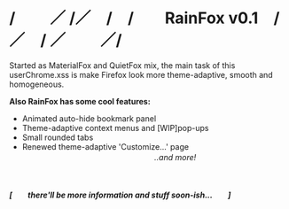 # / 　　／ /／　/　/　　RainFox v0.1　/／　/ ／ 　　／/
Started as MaterialFox and QuietFox mix, the main task of this userChrome.xss
is make Firefox look more theme-adaptive, smooth and homogeneous.

<b>Also RainFox has some cool features:</b>
- Animated auto-hide bookmark panel
- Theme-adaptive context menus and [WIP]pop-ups
- Small rounded tabs
- Renewed theme-adaptive 'Customize...' page<br><i>　　　　　　　　　　　　　　　　　..and more!<i>
<br>
<br>
<b>[　　there'll be more information and stuff soon-ish...　　]</b>
